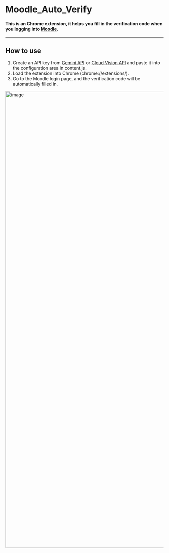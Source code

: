 # Moodle_Auto_Verify

#### This is an Chrome extension, it helps you fill in the verification code when you logging into [Moodle](https://moodle.ncku.edu.tw/).
-------------------------------
## How to use
1. Create an API key from [Gemini API](https://aistudio.google.com) or [Cloud Vision API](https://cloud.google.com/vision) and paste it into the configuration area in content.js.
2. Load the extension into Chrome (chrome://extensions/).
3. Go to the Moodle login page, and the verification code will be automatically filled in.
<img width="1454" alt="image" src="https://github.com/user-attachments/assets/53e71d61-ffe2-4e8c-bcfb-19bb7bf75ea8">
